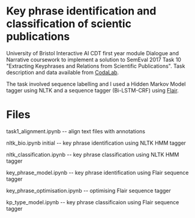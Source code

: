 # Key phrase identification and classification of scientic publications
University of Bristol Interactive AI CDT first year module Dialogue and Narrative coursework to implement a solution to SemEval 2017 Task 10 "Extracting Keyphrases and Relations from Scientific Publications". Task description and data available from [CodaLab][coda].

The task involved sequence labelling and I used a Hidden Markov Model tagger using NLTK and a sequence tagger (Bi-LSTM-CRF) using [Flair][flair].

# Files
task1_alignment.ipynb -- align text files with annotations

nltk_bio.ipynb 	initial -- key phrase identification using NLTK HMM tagger

nltk_classification.ipynb -- key phrase classification using NLTK HMM tagger

key_phrase_model.ipynb -- key phrase identification using Flair sequence tagger

key_phrase_optimisation.ipynb -- optimising Flair sequence tagger

kp_type_model.ipynb -- key phrase classificaion using Flair sequence tagger



   [coda]: <https://competitions.codalab.org/competitions/15898>
   [flair]: <https://github.com/flairNLP/flair>
   

